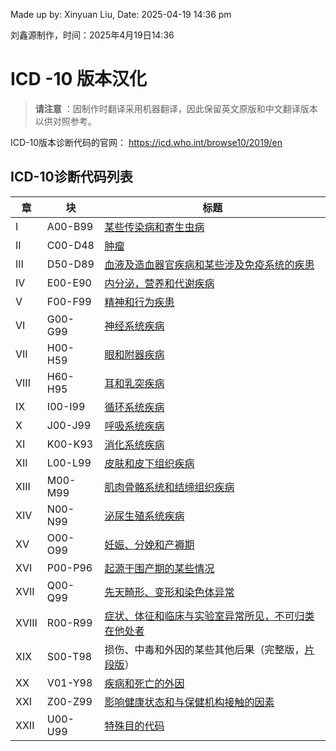 Made up by: Xinyuan Liu, Date: 2025-04-19 14:36 pm

刘鑫源制作，时间：2025年4月19日14:36


# ICD -10 版本汉化


> **请注意** ：因制作时翻译采用机器翻译，因此保留英文原版和中文翻译版本以供对照参考。

ICD-10版本诊断代码的官网：
https://icd.who.int/browse10/2019/en

## ICD-10诊断代码列表

| **章** | **块**    | **标题**                                          |
|-------|----------|-------------------------------------------------|
| I     | A00\-B99 | [某些传染病和寄生虫病](./A00-B99.md)                      |
| II    | C00\-D48 | [肿瘤](./C00-D48.md)                              |
| III   | D50\-D89 | [血液及造血器官疾病和某些涉及免疫系统的疾患](./D50-D89.md)           |
| IV    | E00\-E90 | [内分泌，营养和代谢疾病](./E00-E90.md)                     |
| V     | F00\-F99 | [精神和行为疾患](./F00-F99.md)                         |
| VI    | G00\-G99 | [神经系统疾病](./G00-G99.md)                          |
| VII   | H00\-H59 | [眼和附器疾病](./H00-H59.md)                          |
| VIII  | H60\-H95 | [耳和乳突疾病](./H60-H95.md)                          |
| IX    | I00\-I99 | [循环系统疾病](./I00-I99.md)                          |
| X     | J00\-J99 | [呼吸系统疾病](./J00-J99.md)                          |
| XI    | K00\-K93 | [消化系统疾病](./K00-K93.md)                          |
| XII   | L00\-L99 | [皮肤和皮下组织疾病](./L00-L99.md)                       |
| XIII  | M00\-M99 | [肌肉骨骼系统和结缔组织疾病](./M00-M99/_index.md)            |
| XIV   | N00\-N99 | [泌尿生殖系统疾病](./N00-N99.md)                        |
| XV    | O00\-O99 | [妊娠、分娩和产褥期](./O00-O99.md)                       |
| XVI   | P00\-P96 | [起源于围产期的某些情况 ](./P00-P96.md)                    |
| XVII  | Q00\-Q99 | [先天畸形、变形和染色体异常](./Q00-Q99.md)                   |
| XVIII | R00\-R99 | [症状、体征和临床与实验室异常所见，不可归类在他处者](./R00-R99.md)       |
| XIX   | S00\-T98 | 损伤、中毒和外因的某些其他后果（完整版，[片段版](./S00-T98/_index.md)） |
| XX    | V01\-Y98 | [疾病和死亡的外因](./V01-Y98.md)                        |
| XXI   | Z00\-Z99 | [影响健康状态和与保健机构接触的因素](./Z00-Z99.md)               |
| XXII  | U00\-U99 | [特殊目的代码](./U00-U99.md)                          |
